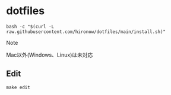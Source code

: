 # dotfiles

```shell
bash -c "$(curl -L raw.githubusercontent.com/hironow/dotfiles/main/install.sh)"
```

> [!NOTE]  
> Mac以外(Windows、Linux)は未対応

## Edit

```shell
make edit
```

